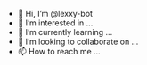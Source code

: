 - 👋 Hi, I’m @lexxy-bot
- 👀 I’m interested in ...
- 🌱 I’m currently learning ...
- 💞️ I’m looking to collaborate on ...
- 📫 How to reach me ...

<!---
lexxy-bot/lexxy-bot is a ✨ special ✨ repository because its `README.md` (this file) appears on your GitHub profile.
You can click the Preview link to take a look at your changes.
--->
